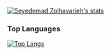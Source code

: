 [![Seyedemad Zolhavarieh's stats](https://github-readme-stats.vercel.app/api?username=EmadZol&theme=synthwave&card_width=366&count_private=true&include_all_commits=true&show_icons=true)](https://github-readme-stats.vercel.app/api?username=EmadZol&theme=synthwave&card_width=366&count_private=true&include_all_commits=true) 
### Top Languages

[![Top Langs](https://github-readme-stats.vercel.app/api/top-langs/?username=EmadZol&layout=compact&langs_count=5&theme=<theme>)](https://github.com/EmadZol)



<!--
**EmadZol/emadZol** is a ✨ _special_ ✨ repository because its `README.md` (this file) appears on your GitHub profile.

Here are some ideas to get you started:

- 🔭 I’m currently working on ...
- 🌱 I’m currently learning ...
- 👯 I’m looking to collaborate on ...
- 🤔 I’m looking for help with ...
- 💬 Ask me about ...
- 📫 How to reach me: ...
- 😄 Pronouns: ...
- ⚡ Fun fact: ...
-->
